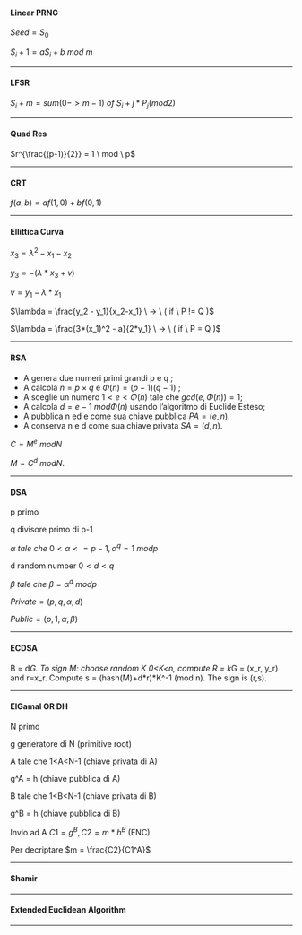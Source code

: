 #### Linear PRNG ####
$Seed = S_0$

$S_i+1 = aS_i+b \ mod \ m$
_____________________________
#### LFSR ####
$S_i+m = sum(0 -> m-1) \ of \ S_i+j * P_j (mod 2)$
_____________________________

#### Quad Res #### 
$r^{\frac{(p-1)}{2}} = 1 \ mod \ p$
_____________________________

#### CRT ####
$f(a,b) = af(1,0)+bf(0,1)$
_____________________________

#### Ellittica Curva #### 
$x_3 = \lambda  ^2 - x_1 - x_2$ 

$y_3 = -( \lambda *x_3+ v)$

$v = y_1 - \lambda *x_1$

$\lambda = \frac{y_2 - y_1}{x_2-x_1} \ -> \ ( if \ P != Q )$ 

$\lambda = \frac{3*(x_1)^2 - a}{2*y_1} \ -> \ ( if \ P = Q )$ 

_____________________________


#### RSA #### 
- A genera due numeri primi grandi p e q ;
- A calcola $n = p × q$  e  $\Phi (n) = (p - 1)(q - 1)$ ;
- A sceglie un numero $1 < e < \Phi (n)$ tale che $gcd(e, \Phi (n)) = 1$;
- A calcola $d = e-1 \ mod  \Phi (n)$ usando l’algoritmo di Euclide Esteso;
- A pubblica n ed e come sua chiave pubblica $PA = (e, n)$.
- A conserva n e d come sua chiave privata $SA = (d, n)$.

 $C = M^e \ mod N$
 
 $M = C^d \ mod N$.
 
_____________________________

#### DSA #### 
p primo

q divisore primo di p-1

$\alpha \ tale \ che \ 0< \alpha <= p-1 , \alpha ^q = 1 \ mod p$

d random number $0< d < q$

$\beta \ tale \ che \ \beta = \alpha ^d \ mod p$

$Private = (p,q, \alpha , d)$

$Public = (p,1, \alpha, \beta)$

_____________________________

#### ECDSA #### 
B = d*G. To sign M: choose random K 0<K<n, compute R = k*G = (x_r, y_r) and r=x_r. Compute s = (hash(M)+d*r)*K^-1 (mod n). The sign is (r,s).

_____________________________

#### ElGamal OR DH ####
N primo

g generatore di N (primitive root)

A tale che 1<A<N-1 (chiave privata di A)

g^A = h (chiave pubblica di A)


B tale che 1<B<N-1 (chiave privata di B)

g^B = h (chiave pubblica di B)


Invio ad A $C1 = g^B , C2 = m*h^B$ (ENC)

Per decriptare $m = \frac{C2}{C1^A}$ 

_____________________________

#### Shamir ####

_____________________________

#### Extended Euclidean Algorithm ####

_____________________________



